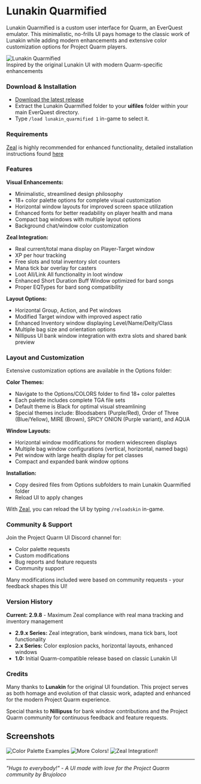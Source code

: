 # Lunakin Quarmified

Lunakin Quarmified is a custom user interface for Quarm, an EverQuest emulator. This minimalistic, no-frills UI pays homage to the classic work of Lunakin while adding modern enhancements and extensive color customization options for Project Quarm players.

![Lunakin Quarmified](https://imgur.com/4JKHntq)
<br>Inspired by the original Lunakin UI with modern Quarm-specific enhancements

### Download & Installation
- [Download the latest release](https://github.com/your-username/lunakin-quarmified/releases/latest)
- Extract the Lunakin Quarmified folder to your **uifiles** folder within your main EverQuest directory.
- Type `/load lunakin_quarmified 1` in-game to select it.

### Requirements
[Zeal](https://github.com/iamclint/Zeal/releases) is highly recommended for enhanced functionality, detailed installation instructions found [here](https://github.com/iamclint/Zeal?tab=readme-ov-file#installation)

### Features

**Visual Enhancements:**
- Minimalistic, streamlined design philosophy
- 18+ color palette options for complete visual customization
- Horizontal window layouts for improved screen space utilization
- Enhanced fonts for better readability on player health and mana
- Compact bag windows with multiple layout options
- Background chat/window color customization

**Zeal Integration:**
- Real current/total mana display on Player-Target window
- XP per hour tracking
- Free slots and total inventory slot counters
- Mana tick bar overlay for casters
- Loot All/Link All functionality in loot window
- Enhanced Short Duration Buff Window optimized for bard songs
- Proper EQTypes for bard song compatibility

**Layout Options:**
- Horizontal Group, Action, and Pet windows
- Modified Target window with improved aspect ratio
- Enhanced Inventory window displaying Level/Name/Deity/Class
- Multiple bag size and orientation options
- Nillipuss UI bank window integration with extra slots and shared bank preview

### Layout and Customization
Extensive customization options are available in the Options folder:

**Color Themes:**
- Navigate to the Options/COLORS folder to find 18+ color palettes
- Each palette includes complete TGA file sets
- Default theme is Black for optimal visual streamlining
- Special themes include: Bloodsabers (Purple/Red), Order of Three (Blue/Yellow), MIRE (Brown), SPICY ONION (Purple variant), and AQUA

**Window Layouts:**
- Horizontal window modifications for modern widescreen displays
- Multiple bag window configurations (vertical, horizontal, named bags)
- Pet window with large health display for pet classes
- Compact and expanded bank window options

**Installation:**
- Copy desired files from Options subfolders to main Lunakin Quarmified folder
- Reload UI to apply changes

With [Zeal](https://github.com/iamclint/Zeal), you can reload the UI by typing `/reloadskin` in-game.

### Community & Support
Join the Project Quarm UI Discord channel for:
- Color palette requests
- Custom modifications
- Bug reports and feature requests
- Community support

Many modifications included were based on community requests - your feedback shapes this UI!

### Version History

**Current: 2.9.8** - Maximum Zeal compliance with real mana tracking and inventory management
- **2.9.x Series:** Zeal integration, bank windows, mana tick bars, loot functionality
- **2.x Series:** Color explosion packs, horizontal layouts, enhanced windows
- **1.0:** Initial Quarm-compatible release based on classic Lunakin UI

### Credits
Many thanks to **Lunakin** for the original UI foundation. This project serves as both homage and evolution of that classic work, adapted and enhanced for the modern Project Quarm experience.

Special thanks to **Nillipuss** for bank window contributions and the Project Quarm community for continuous feedback and feature requests.

## Screenshots
![Color Palette Examples](https://imgur.com/i4nMEvM)
![More Colors!](https://imgur.com/YmEy4Bc)
![Zeal Integration!!](https://imgur.com/6TpNMBq)

---
*"Hugs to everybody!" - A UI made with love for the Project Quarm community by Brujoloco*
